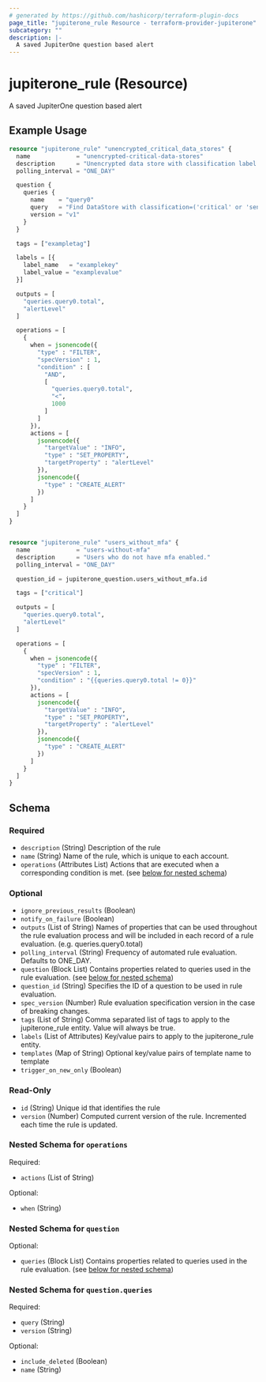 ```yaml
---
# generated by https://github.com/hashicorp/terraform-plugin-docs
page_title: "jupiterone_rule Resource - terraform-provider-jupiterone"
subcategory: ""
description: |-
  A saved JupiterOne question based alert
---
```


# jupiterone_rule (Resource)

A saved JupiterOne question based alert

## Example Usage

```terraform
resource "jupiterone_rule" "unencrypted_critical_data_stores" {
  name             = "unencrypted-critical-data-stores"
  description      = "Unencrypted data store with classification label of 'critical' or 'sensitive' or 'confidential' or 'restricted'"
  polling_interval = "ONE_DAY"

  question {
    queries {
      name    = "query0"
      query   = "Find DataStore with classification=('critical' or 'sensitive' or 'confidential' or 'restricted') and encrypted!=true"
      version = "v1"
    }
  }

  tags = ["exampletag"]

  labels = [{
    label_name   = "examplekey"
    label_value = "examplevalue"
  }]

  outputs = [
    "queries.query0.total",
    "alertLevel"
  ]

  operations = [
    {
      when = jsonencode({
        "type" : "FILTER",
        "specVersion" : 1,
        "condition" : [
          "AND",
          [
            "queries.query0.total",
            "<",
            1000
          ]
        ]
      }),
      actions = [
        jsonencode({
          "targetValue" : "INFO",
          "type" : "SET_PROPERTY",
          "targetProperty" : "alertLevel"
        }),
        jsonencode({
          "type" : "CREATE_ALERT"
        })
      ]
    }
  ]
}


resource "jupiterone_rule" "users_without_mfa" {
  name             = "users-without-mfa"
  description      = "Users who do not have mfa enabled."
  polling_interval = "ONE_DAY"

  question_id = jupiterone_question.users_without_mfa.id

  tags = ["critical"]

  outputs = [
    "queries.query0.total",
    "alertLevel"
  ]

  operations = [
    {
      when = jsonencode({
        "type" : "FILTER",
        "specVersion" : 1,
        "condition" : "{{queries.query0.total != 0}}"
      }),
      actions = [
        jsonencode({
          "targetValue" : "INFO",
          "type" : "SET_PROPERTY",
          "targetProperty" : "alertLevel"
        }),
        jsonencode({
          "type" : "CREATE_ALERT"
        })
      ]
    }
  ]
}
```

<!-- schema generated by tfplugindocs -->

## Schema

### Required

- `description` (String) Description of the rule
- `name` (String) Name of the rule, which is unique to each account.
- `operations` (Attributes List) Actions that are executed when a corresponding condition is met. (see [below for nested schema](#nestedatt--operations))

### Optional

- `ignore_previous_results` (Boolean)
- `notify_on_failure` (Boolean)
- `outputs` (List of String) Names of properties that can be used throughout the rule evaluation process and will be included in each record of a rule evaluation. (e.g. queries.query0.total)
- `polling_interval` (String) Frequency of automated rule evaluation. Defaults to ONE_DAY.
- `question` (Block List) Contains properties related to queries used in the rule evaluation. (see [below for nested schema](#nestedblock--question))
- `question_id` (String) Specifies the ID of a question to be used in rule evaluation.
- `spec_version` (Number) Rule evaluation specification version in the case of breaking changes.
- `tags` (List of String) Comma separated list of tags to apply to the jupiterone_rule entity. Value will always be true.
- `labels` (List of Attributes) Key/value pairs to apply to the jupiterone_rule entity.
- `templates` (Map of String) Optional key/value pairs of template name to template
- `trigger_on_new_only` (Boolean)

### Read-Only

- `id` (String) Unique id that identifies the rule
- `version` (Number) Computed current version of the rule. Incremented each time the rule is updated.

<a id="nestedatt--operations"></a>

### Nested Schema for `operations`

Required:

- `actions` (List of String)

Optional:

- `when` (String)

<a id="nestedblock--question"></a>

### Nested Schema for `question`

Optional:

- `queries` (Block List) Contains properties related to queries used in the rule evaluation. (see [below for nested schema](#nestedblock--question--queries))

<a id="nestedblock--question--queries"></a>

### Nested Schema for `question.queries`

Required:

- `query` (String)
- `version` (String)

Optional:

- `include_deleted` (Boolean)
- `name` (String)
